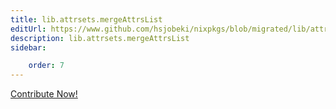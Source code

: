 ```yaml
---
title: lib.attrsets.mergeAttrsList
editUrl: https://www.github.com/hsjobeki/nixpkgs/blob/migrated/lib/attrsets.nix#L960C20
description: lib.attrsets.mergeAttrsList
sidebar:

    order: 7
---
```


<a href="https://www.github.com/hsjobeki/nixpkgs/blob/migrated/lib/attrsets.nix#L960C20">Contribute Now!</a>



